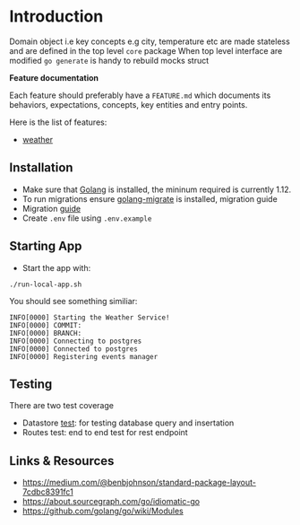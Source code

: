 # Introduction

Domain object i.e key concepts e.g city, temperature etc are made stateless and are defined in the top level `core` package
When top level interface are modified `go generate` is handy to rebuild mocks struct

**Feature documentation**

Each feature should preferably have a `FEATURE.md` which
documents its behaviors, expectations, concepts, key
entities and entry points.

Here is the list of features:

- [weather](./weather/FEATURE.MD)

## Installation

- Make sure that [Golang](https://golang.org/) is installed, the mininum required is currently 1.12.
- To run migrations ensure [golang-migrate](https://github.com/golang-migrate/migrate) is installed, migration guide
- Migration [guide](./datastore/postgres/migrations/readme.md)
- Create `.env` file using `.env.example`

## Starting App

- Start the app with:

```shell
./run-local-app.sh
```

You should see something similiar:

```shell
INFO[0000] Starting the Weather Service!
INFO[0000] COMMIT:
INFO[0000] BRANCH:
INFO[0000] Connecting to postgres
INFO[0000] Connected to postgres
INFO[0000] Registering events manager
```

## Testing

There are two test coverage

- Datastore [test](./datastore/postgres/readme.md): for testing database query and insertation
- Routes test: end to end test for rest endpoint

## Links & Resources

- https://medium.com/@benbjohnson/standard-package-layout-7cdbc8391fc1
- https://about.sourcegraph.com/go/idiomatic-go
- https://github.com/golang/go/wiki/Modules
